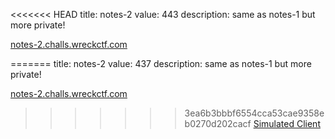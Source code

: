 <<<<<<< HEAD
title: notes-2
value: 443
description: same as notes-1 but more private!

[notes-2.challs.wreckctf.com](https://notes-2.challs.wreckctf.com/)

=======
title: notes-2
value: 437
description: same as notes-1 but more private!

[notes-2.challs.wreckctf.com](https://notes-2.challs.wreckctf.com/)

>>>>>>> 3ea6b3bbbf6554cca53cae9358eb0270d202cacf
[Simulated Client](https://admin-bot.wreckctf.com/notes-2)